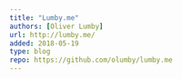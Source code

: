 ```yaml
---
title: "Lumby.me"
authors: [Oliver Lumby]
url: http://lumby.me/
added: 2018-05-19
type: blog
repo: https://github.com/olumby/lumby.me
---
```

